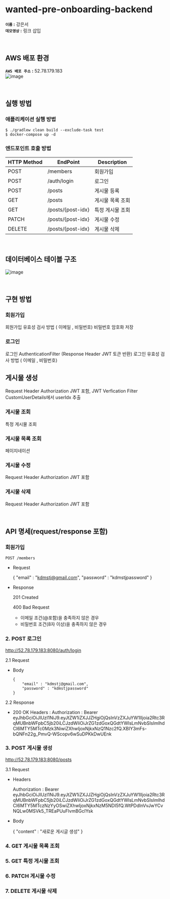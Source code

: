 # wanted-pre-onboarding-backend
**`이름` :**  강은서<br/>
**`데모영상` :** 링크 삽입<br/>

<br/>

## AWS 배포 환경
**`AWS 배포 주소` :**  52.78.179.183<br/>
![image](https://github.com/kdmstj/wanted-pre-onboarding-backend/assets/62414231/a8dc90c2-8f2a-4272-b974-48b6dd3f6294)

<br/>

## 실행 방법
### 애플리케이션 실행 방법

    $ ./gradlew clean build --exclude-task test
    $ docker-compose up -d

### 엔드포인트 호출 방법
| HTTP Method | EndPoint | Description |
|------|---|---|
|POST|/members|회원가입|
|POST|/auth/login|로그인|
|POST|/posts|게시물 등록|
|GET|/posts|게시물 목록 조회|
|GET|/posts/{post-idx}|특정 게시물 조회|
|PATCH|/posts/{post-idx}|게시물 수정|
|DELETE|/posts/{post-idx}|게시물 삭제|

<br/>

## 데이터베이스 테이블 구조
![image](https://github.com/kdmstj/wanted-pre-onboarding-backend/assets/62414231/e67533b9-af4f-452e-996d-5ef5e3c61ddf)

<br/>

## 구현 방법
### 회원가입
회원가입 유효성 검사 방법 ( 이메일 , 비밀번호)
비밀번호 암호화 저장

### 로그인
로그인 AuthenticationFilter (Response Header JWT 토큰 반환)
로그인 유효성 검사 방법 ( 이메일 , 비밀번호)

## 게시물 생성
Request Header Authorization JWT 포함, JWT Verfication Filter
CustomUserDetails에서 userIdx 추출

### 게시물 조회
특정 게시물 조회

### 게시물 목록 조회
페이지네이션

### 게시물 수정
Request Header Authorization JWT 포함

### 게시물 삭제
Request Header Authorization JWT 포함

<br/>

## API 명세(request/response 포함)
### 회원가입

    POST /members

- Request

    {
      "email" : "kdmstj@gmail.com",
      "password" : "kdmstjpassword"
    }
  
- Response

  201 Created

  400 Bad Request
  - 이메일 조건(@포함)을 충족하지 않은 경우
  - 비밀번호 조건(8자 이상)을 충족하지 않은 경우

### 2. POST 로그인
http://52.78.179.183:8080/auth/login

2.1 Request
- Body

      {
          "email" : "kdmstj@gmail.com",
          "password" : "kdmstjpassword"
      }
  
2.2 Response
- 200 OK
  Headers : Authorization : Bearer eyJhbGciOiJIUzI1NiJ9.eyJtZW1iZXJJZHgiOjQsInVzZXJuYW1lIjoia2Rtc3RqMUBnbWFpbC5jb20iLCJzdWIiOiJrZG1zdGoxQGdtYWlsLmNvbSIsImlhdCI6MTY5MTc0Mzk3NiwiZXhwIjoxNjkxNzQ1Nzc2fQ.XBIY3mFs-bQNFn22g_PmvQ-WScopv6wSuDPKkDwUEnk

### 3. POST 게시물 생성
http://52.78.179.183:8080/posts

3.1 Request
- Headers

    Authorization : Bearer eyJhbGciOiJIUzI1NiJ9.eyJtZW1iZXJJZHgiOjQsInVzZXJuYW1lIjoia2Rtc3RqMUBnbWFpbC5jb20iLCJzdWIiOiJrZG1zdGoxQGdtYWlsLmNvbSIsImlhdCI6MTY5MTczNzYyOSwiZXhwIjoxNjkxNzM5NDI5fQ.WtPDdlnVvJwYCvNQLw0MSVk5_TREaPUuFlvmBGcIYsk

- Body

    {
    "content" : "새로운 게시글 생성"
    }

### 4. GET 게시물 목록 조회
### 5. GET 특정 게시물 조회
### 6. PATCH 게시물 수정
### 7. DELETE 게시물 삭제
